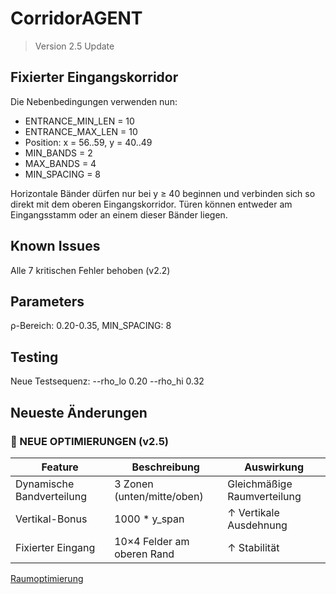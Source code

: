 # CorridorAGENT
> Version 2.5 Update

## Fixierter Eingangskorridor
Die Nebenbedingungen verwenden nun:
- ENTRANCE_MIN_LEN = 10
- ENTRANCE_MAX_LEN = 10
- Position: x = 56..59, y = 40..49
- MIN_BANDS = 2
- MAX_BANDS = 4
- MIN_SPACING = 8

Horizontale Bänder dürfen nur bei y ≥ 40 beginnen und verbinden sich so direkt
mit dem oberen Eingangskorridor. Türen können entweder am Eingangsstamm oder an
einem dieser Bänder liegen.

## Known Issues
Alle 7 kritischen Fehler behoben (v2.2)

## Parameters
ρ-Bereich: 0.20-0.35, MIN_SPACING: 8

## Testing
Neue Testsequenz: --rho_lo 0.20 --rho_hi 0.32

## Neueste Änderungen
### 🔧 NEUE OPTIMIERUNGEN (v2.5)
| Feature                      | Beschreibung                          | Auswirkung               |
|------------------------------|---------------------------------------|--------------------------|
| Dynamische Bandverteilung    | 3 Zonen (unten/mitte/oben)            | Gleichmäßige Raumverteilung |
| Vertikal-Bonus               | 1000 * y_span                         | ↑ Vertikale Ausdehnung |
| Fixierter Eingang            | 10×4 Felder am oberen Rand           | ↑ Stabilität          |

[Raumoptimierung](#raumoptimierung)
